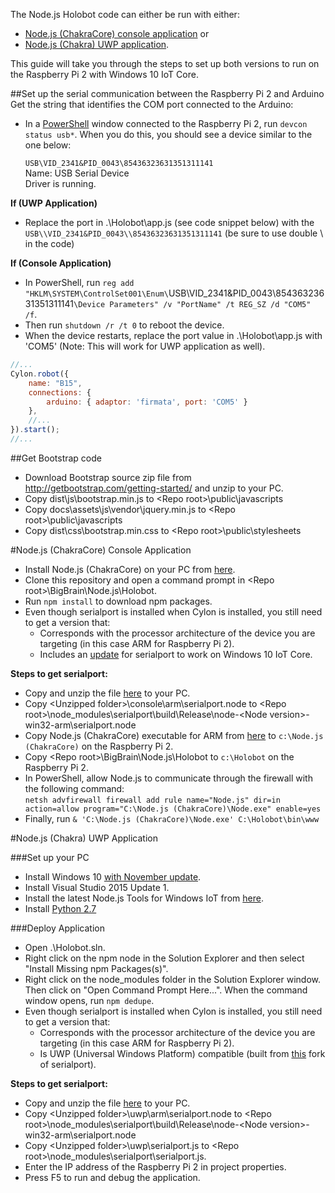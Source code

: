 The Node.js Holobot code can either be run with either:

* [Node.js (ChakraCore) console application](http://aka.ms/nodecc_arm) or
* [Node.js (Chakra) UWP application](http://aka.ms/ntvsiotlatest).

This guide will take you through the steps to set up both versions to run on the Raspberry Pi 2 with 
Windows 10 IoT Core.


##Set up the serial communication between the Raspberry Pi 2 and Arduino
Get the string that identifies the COM port connected to the Arduino:

* In a [PowerShell](http://ms-iot.github.io/content/en-US/win10/samples/PowerShell.htm) window connected to the Raspberry Pi 2, run `devcon status usb*`.
  When you do this, you should see a device similar to the one below:

   `USB\VID_2341&PID_0043\85436323631351311141`  
   Name: USB Serial Device  
   Driver is running.
   
**If (UWP Application)**

* Replace the port in .\Holobot\app.js (see code snippet below) with the `USB\\VID_2341&PID_0043\\85436323631351311141` (be sure to use double \ in the code)

**If (Console Application)**

* In PowerShell, run `reg add "HKLM\SYSTEM\ControlSet001\Enum\`USB\VID_2341&PID_0043\85436323631351311141`\Device Parameters" /v "PortName" /t REG_SZ /d "COM5" /f`.
* Then run `shutdown /r /t 0` to reboot the device.
* When the device restarts, replace the port value in .\Holobot\app.js with 'COM5' (Note: This will work for UWP application as well).

```JavaScript
//...
Cylon.robot({
    name: "B15",
    connections: {
        arduino: { adaptor: 'firmata', port: 'COM5' }
    },
	//...
}).start();
//...
```


##Get Bootstrap code
* Download Bootstrap source zip file from http://getbootstrap.com/getting-started/ and unzip to your PC.
* Copy dist\js\bootstrap.min.js to &lt;Repo root&gt;\public\javascripts
* Copy docs\assets\js\vendor\jquery.min.js to &lt;Repo root&gt;\public\javascripts
* Copy dist\css\bootstrap.min.css to &lt;Repo root&gt;\public\stylesheets


#Node.js (ChakraCore) Console Application
* Install Node.js (ChakraCore) on your PC from [here](http://aka.ms/nodecc_msi).
* Clone this repository and open a command prompt in &lt;Repo root&gt;\BigBrain\Node.js\Holobot.
* Run `npm install` to download npm packages.
* Even though serialport is installed when Cylon is installed, you still need to get a version that:  
  * Corresponds with the processor architecture of the device you are targeting (in this case ARM for Raspberry Pi 2).
  * Includes an [update](https://github.com/voodootikigod/node-serialport/pull/550) for serialport to work on Windows 10 IoT Core.  

**Steps to get serialport:**

* Copy and unzip the file [here](http://aka.ms/spcc_zip) to your PC.
* Copy &lt;Unzipped folder&gt;\console\arm\serialport.node to &lt;Repo root&gt;\node_modules\serialport\build\Release\node-&lt;Node version&gt;-win32-arm\serialport.node
* Copy Node.js (ChakraCore) executable for ARM from [here](http://aka.ms/nodecc_arm) to `c:\Node.js (ChakraCore)` on the Raspberry Pi 2.
* Copy &lt;Repo root&gt;\BigBrain\Node.js\Holobot to `c:\Holobot` on the Raspberry Pi 2.
* In PowerShell, allow Node.js to communicate through the firewall with the following command:  
  `netsh advfirewall firewall add rule name="Node.js" dir=in action=allow program="C:\Node.js (ChakraCore)\Node.exe" enable=yes`
* Finally, run `& 'C:\Node.js (ChakraCore)\Node.exe' C:\Holobot\bin\www`


#Node.js (Chakra) UWP Application

###Set up your PC
* Install Windows 10 [with November update](http://windows.microsoft.com/en-us/windows-10/windows-update-faq).
* Install Visual Studio 2015 Update 1.
* Install the latest Node.js Tools for Windows IoT from [here](https://github.com/ms-iot/ntvsiot/releases).
* Install [Python 2.7](https://www.python.org/downloads/)


###Deploy Application
* Open .\Holobot.sln.
* Right click on the npm node in the Solution Explorer and then select "Install Missing npm Packages(s)".
* Right click on the node_modules folder in the Solution Explorer window. Then click on "Open Command Prompt Here...". 
  When the command window opens, run `npm dedupe`.
* Even though serialport is installed when Cylon is installed, you still need to get a version that:  
  * Corresponds with the processor architecture of the device you are targeting (in this case ARM for Raspberry Pi 2).
  * Is UWP (Universal Windows Platform) compatible (built from [this](https://github.com/ms-iot/node-serialport/tree/uwp) fork of serialport).  

**Steps to get serialport:**

* Copy and unzip the file [here](http://aka.ms/spc_zip) to your PC.
* Copy &lt;Unzipped folder&gt;\uwp\arm\serialport.node to &lt;Repo root&gt;\node_modules\serialport\build\Release\node-&lt;Node version&gt;-win32-arm\serialport.node
* Copy &lt;Unzipped folder&gt;\uwp\serialport.js to &lt;Repo root&gt;\node_modules\serialport\serialport.js.
* Enter the IP address of the Raspberry Pi 2 in project properties.
* Press F5 to run and debug the application.